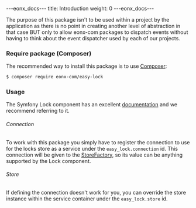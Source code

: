 ---eonx_docs---
title: Introduction
weight: 0
---eonx_docs---

The purpose of this package isn't to be used within a project by the application as there is no point in creating
another level of abstraction in that case BUT only to allow eonx-com packages to dispatch events without
having to think about the event dispatcher used by each of our projects.

### Require package (Composer)

The recommended way to install this package is to use [Composer][1]:

```bash
$ composer require eonx-com/easy-lock
```

### Usage

The Symfony Lock component has an excellent [documentation][2] and we recommend referring to it.

###### Connection

To work with this package you simply have to register the connection to use for the locks store as a service under
the `easy_lock.connection` id. This connection will be given to the [StoreFactory][3], so its value can be anything
supported by the Lock component.

###### Store

If defining the connection doesn't work for you, you can override the store instance within the service container under
the `easy_lock.store` id.

[1]: https://getcomposer.org/
[2]: https://symfony.com/doc/current/components/lock.html
[3]: https://github.com/symfony/symfony/blob/master/src/Symfony/Component/Lock/Store/StoreFactory.php
